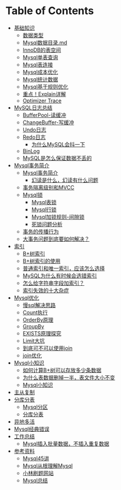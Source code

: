 # Table of Contents



                














+ [基础知识]()
  + [数据类型](数据类型.md)
  + [Mysql数据目录.md](Mysql数据目录.md)
  + [InnoDB的表空间](InnoDB的表空间.md)
  + [Mysql单表查询](Mysql单表查询.md)
  + [Mysql表连接](Mysql表连接.md)
  + [Mysql成本优化](Mysql成本优化.md)
  + [Mysql统计数据](Mysql统计数据.md)
  + [Mysql基于规则优化](Mysql基于规则优化.md)
  + [重点！Explain详解](Explain详解.md)
  + [Optimizer Trace](optimizerTrace.md)
+ [MySQL日志总结](MySQL日志总结.md)
    + [BufferPool-读缓冲](Mysql-BufferPool.md)
    + [ChangeBuffer-写缓冲](ChangeBuffer.md)
    + [Undo日志](Undo日志.md)
    + [Redo日志](Redo日志.md)
        + [为什么MySQL会抖一下](为什么MySQL会抖一下.md)
    + [BinLog](Bin日志.md)
    + [MySQL是怎么保证数据不丢的](MySQL是怎么保证数据不丢的.md)
+ [Mysql事务简介](Mysql事务简介.md)
    + [Mysql事务简介](Mysql事务简介.md)
      + [幻读是什么，幻读有什么问题](幻读是什么，幻读有什么问题.md)
    + [事务隔离级别和MVCC](事务隔离级别和MVCC.md)
    + [Mysql锁]()
        + [Mysql表锁](Mysql表锁.md)
        + [Mysql行锁](Mysql行级锁.md)
        + [Mysql加锁规则-间隙锁](Mysql加锁规则.md)
        + [死锁问题分析](死锁.md)
    + [事务的传播行为](事务的传播行为.md)
    + [大事务问题到底要如何解决？](大事务问题到底要如何解决？.md)
+ [索引]()
    + [B+树索引](B+树索引.md)
    + [B+树索引的使用](B+树索引的使用.md)
    + [普通索引和唯一索引，应该怎么选择](普通索引和唯一索引，应该怎么选择.md)
    + [MySQL为什么有时候会选错索引](MySQL为什么有时候会选错索引.md)
    + [怎么给字符串字段加索引？](怎么给字符串字段加索引.md)
    + [索引失效的十大杂症](索引失效的十大杂症.md)
+ [Mysql优化]()
    + [慢sql解决思路](慢sql解决思路.md)
    + [Count执行](Count执行.md)
    + [OrderBy原理](OrderBy原理.md)
    + [GroupBy](GroupBy.md)
    + [EXISTS原理探究](EXISTS原理探究.md)
    + [Limit大坑](Limit大坑.md)
    + [到底可不可以使用join](到底可不可以使用join.md)
    + [join优化](join优化.md)
+ [Mysql小知识]()
  + [如何计算B+树可以存放多少条数据](如何计算B+树可以存放多少条数据.md)
  + [为什么表数据删掉一半，表文件大小不变](为什么表数据删掉一半，表文件大小不变.md)
  + [Mysql小知识](Mysql小知识.md)
+ [主从复制](主从复制.md)
+ [分库分表]()
    + [Mysql分区](Mysql分区.md)
    + [分库分表](分库分表.md)
+ [异地多活](异地多活.md)
+ [Mysql经典错误](Mysql经典错误.md)
+ [工作总结]()
    + [Mysql插入批量数据，不插入重复数据](Mysql插入批量数据，不插入重复数据.md)
+ [参考资料]()
    + [Mysql45讲](https://www.aliyundrive.com/drive/folder/62d405a68b55bf77c9c74589a214972897a15006)
    + [Mysql从根理解Mysql]()
    + [小林刷题网站]()
    + [Mysql总结](https://mp.weixin.qq.com/s/df_Yyur2LBVZqmCVWvSj7Q)
